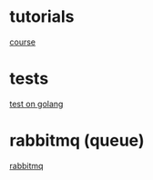 # tutorials
[course](https://github.com/Yulai202020/go_course)

# tests
[test on golang](https://github.com/Yulai202020/golang_test)

# rabbitmq (queue)
[rabbitmq](https://github.com/Yulai202020/go-rabbitmq)